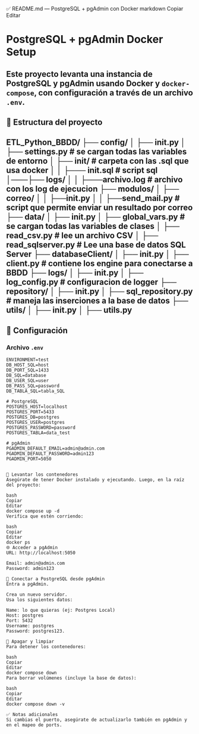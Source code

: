 ✅ README.md — PostgreSQL + pgAdmin con Docker
markdown
Copiar
Editar
# PostgreSQL + pgAdmin Docker Setup

Este proyecto levanta una instancia de PostgreSQL y pgAdmin usando Docker y `docker-compose`, con configuración a través de un archivo `.env`.
---

## 📁 Estructura del proyecto

ETL_Python_BBDD/
├── config/
│   ├── __init__.py
│   ├── settings.py            # se cargan todas las variables de entorno
│   ├── init/                  # carpeta con las .sql que usa docker
│   │   ├─── init.sql          # script sql      
│───├── logs/
│   │   ├───archivo.log        # archivo con los log de ejecucion
├── modulos/
│   ├── correo/
│   │   ├──__init__.py
│   │   ├──send_mail.py         # script que permite enviar un resultado por correo
├── data/
│   ├── __init__.py
│   ├── global_vars.py          # se cargan todas las variables de clases
│   ├── read_csv.py             # lee un archivo CSV
│   ├── read_sqlserver.py       # Lee una base de datos SQL Server
├── databaseClient/
│   ├── __init__.py
│   ├── client.py               # contiene los engine para conectarse a BBDD
├── logs/
│   ├── __init__.py
│   ├── log_config.py           # configuracion de logger
├── repository/
│   ├── __init__.py
│   ├── sql_repository.py       # maneja las inserciones a la base de datos
├── utils/
│   ├── __init__.py
│   ├── utils.py
---

## 🔧 Configuración

### Archivo `.env`

```env
ENVIRONMENT=test
DB_HOST_SQL=host
DB_PORT_SQL=1433
DB_SQL=database
DB_USER_SQL=user
DB_PASS_SQL=password
DB_TABLA_SQL=tabla_SQL

# PostgreSQL
POSTGRES_HOST=localhost
POSTGRES_PORT=5433
POSTGRES_DB=postgres
POSTGRES_USER=postgres
POSTGRES_PASSWORD=password
POSTGRES_TABLA=data_test

# pgAdmin
PGADMIN_DEFAULT_EMAIL=admin@admin.com
PGADMIN_DEFAULT_PASSWORD=admin123
PGADMIN_PORT=5050


🚀 Levantar los contenedores
Asegúrate de tener Docker instalado y ejecutando. Luego, en la raíz del proyecto:

bash
Copiar
Editar
docker compose up -d
Verifica que estén corriendo:

bash
Copiar
Editar
docker ps
🌐 Acceder a pgAdmin
URL: http://localhost:5050

Email: admin@admin.com
Password: admin123

🔌 Conectar a PostgreSQL desde pgAdmin
Entra a pgAdmin.

Crea un nuevo servidor.
Usa los siguientes datos:

Name: lo que quieras (ej: Postgres Local)
Host: postgres
Port: 5432
Username: postgres
Password: postgres123.

🧼 Apagar y limpiar
Para detener los contenedores:

bash
Copiar
Editar
docker compose down
Para borrar volúmenes (incluye la base de datos):

bash
Copiar
Editar
docker compose down -v

✅ Notas adicionales
Si cambias el puerto, asegúrate de actualizarlo también en pgAdmin y en el mapeo de ports.

